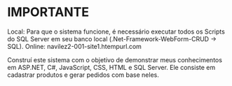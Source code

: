 # IMPORTANTE

Local: Para que o sistema funcione, é necessário executar todos os Scripts do SQL Server em seu banco local (.Net-Framework-WebForm-CRUD -> SQL).
Online: navilez2-001-site1.htempurl.com

Construí este sistema com o objetivo de demonstrar meus conhecimentos em ASP.NET, C#, JavaScript, CSS, HTML e SQL Server. Ele consiste em cadastrar produtos e gerar pedidos com base neles.
